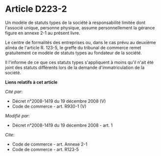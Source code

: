 # Article D223-2

Un modèle de statuts types de la société à responsabilité limitée dont l'associé unique, personne physique, assume
personnellement la gérance figure en annexe 2-1 au présent livre. 

Le centre de formalités des entreprises ou, dans le cas prévu au deuxième alinéa de l'article R. 123-5, le greffe du tribunal
de commerce remet gratuitement ce modèle de statuts types au fondateur de la société. 

Il l'informe de ce que ces statuts types s'appliquent à moins qu'il n'ait été joint des statuts différents lors de la demande
d'immatriculation de la société.

**Liens relatifs à cet article**

_Cité par_:

  - Décret n°2008-1419 du 19 décembre 2008 (V)
  - Code de commerce - art. R930-1 (V)

_Modifié par_:

  - Décret n°2008-1419 du 19 décembre 2008 - art. 1

_Cite_:

  - Code de commerce - art. Annexe 2-1
  - Code de commerce - art. R123-5
